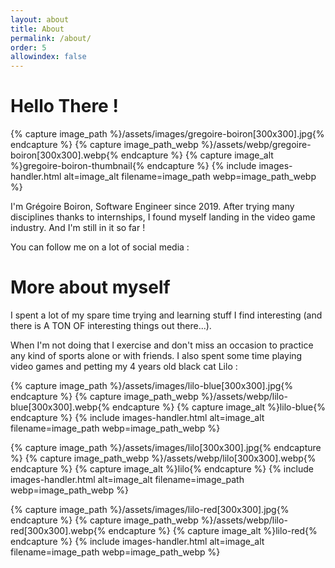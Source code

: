 ```yaml
---
layout: about
title: About
permalink: /about/
order: 5
allowindex: false
---
```


Hello There !
==================

{% capture image_path %}/assets/images/gregoire-boiron[300x300].jpg{% endcapture %}
{% capture image_path_webp %}/assets/webp/gregoire-boiron[300x300].webp{% endcapture %}
{% capture image_alt %}gregoire-boiron-thumbnail{% endcapture %}
{% include images-handler.html alt=image_alt filename=image_path webp=image_path_webp %}

I'm Grégoire Boiron, Software Engineer since 2019. After trying many disciplines thanks to internships, I found myself landing in the video game industry.
And I'm still in it so far !

You can follow me on a lot of social media :

More about myself
==================

I spent a lot of my spare time trying and learning stuff I find interesting (and there is A TON OF interesting things out there...). 

When I'm not doing that I exercise and don't miss an occasion to practice any kind of sports alone or with friends.
I also spent some time playing video games and petting my 4 years old black cat Lilo :

{% capture image_path %}/assets/images/lilo-blue[300x300].jpg{% endcapture %}
{% capture image_path_webp %}/assets/webp/lilo-blue[300x300].webp{% endcapture %}
{% capture image_alt %}lilo-blue{% endcapture %}
{% include images-handler.html alt=image_alt filename=image_path webp=image_path_webp %}

{% capture image_path %}/assets/images/lilo[300x300].jpg{% endcapture %}
{% capture image_path_webp %}/assets/webp/lilo[300x300].webp{% endcapture %}
{% capture image_alt %}lilo{% endcapture %}
{% include images-handler.html alt=image_alt filename=image_path webp=image_path_webp %}

{% capture image_path %}/assets/images/lilo-red[300x300].jpg{% endcapture %}
{% capture image_path_webp %}/assets/webp/lilo-red[300x300].webp{% endcapture %}
{% capture image_alt %}lilo-red{% endcapture %}
{% include images-handler.html alt=image_alt filename=image_path webp=image_path_webp %}
